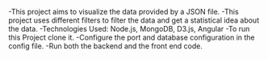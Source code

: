 -This project aims to visualize the data provided by a JSON file.
-This project uses different filters to filter the data and get a statistical idea about the data.
-Technologies Used: Node.js, MongoDB, D3.js, Angular
-To run this Project clone it.
-Configure the port and database configuration in the config file.
-Run both the backend and the front end code. 